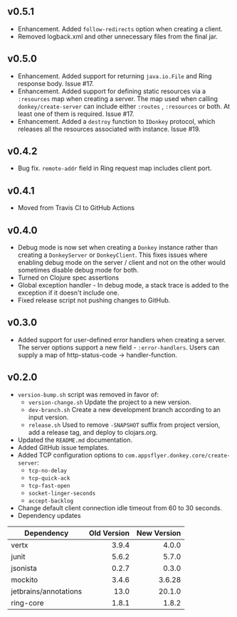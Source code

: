 ## v0.5.1

- Enhancement. Added `follow-redirects` option when creating a client.
- Removed logback.xml and other unnecessary files from the final jar.

## v0.5.0

- Enhancement. Added support for returning `java.io.File` and Ring response
  body. Issue #17.
- Enhancement. Added support for defining static resources via a `:resources`
  map when creating a server. The map used when calling `donkey/create-server`
  can include either `:routes` , `:resources` or both. At least one of them is
  required. Issue #17.
- Enhancement. Added a `destroy` function to `IDonkey` protocol, which releases
  all the resources associated with instance. Issue #19.

## v0.4.2

- Bug fix. `remote-addr` field in Ring request map includes client port.

## v0.4.1

- Moved from Travis CI to GitHub Actions

## v0.4.0

- Debug mode is now set when creating a `Donkey` instance rather than creating a `DonkeyServer` or `DonkeyClient`. This fixes issues where enabling debug
  mode on the server / client and not on the other would sometimes disable debug
  mode for both.
- Turned on Clojure spec assertions
- Global exception handler - In debug mode, a stack trace is added to the
  exception if it doesn't include one.
- Fixed release script not pushing changes to GitHub.

## v0.3.0

- Added support for user-defined error handlers when creating a server. The
  server options support a new field - `:error-handlers`. Users can supply a map
  of http-status-code -> handler-function.

## v0.2.0

- `version-bump.sh` script was removed in favor of:
    - `version-change.sh` Update the project to a new version.
    - `dev-branch.sh` Create a new development branch according to an input
      version.
    - `release.sh` Used to remove `-SNAPSHOT` suffix from project version, add a
      release tag, and deploy to clojars.org.
- Updated the `README.md` documentation.
- Added GitHub issue templates.
- Added TCP configuration options to `com.appsflyer.donkey.core/create-server`:
    - `tcp-no-delay`
    - `tcp-quick-ack`
    - `tcp-fast-open`
    - `socket-linger-seconds`
    - `accept-backlog`
- Change default client connection idle timeout from 60 to 30 seconds.
- Dependency updates

| Dependency | Old Version | New Version |
| ------- | -----: | -----: |
| vertx | 3.9.4 | 4.0.0 |
| junit | 5.6.2 | 5.7.0 |
| jsonista | 0.2.7 | 0.3.0 |
| mockito | 3.4.6 | 3.6.28 |
| jetbrains/annotations | 13.0 | 20.1.0 |
| ring-core | 1.8.1 | 1.8.2 |
